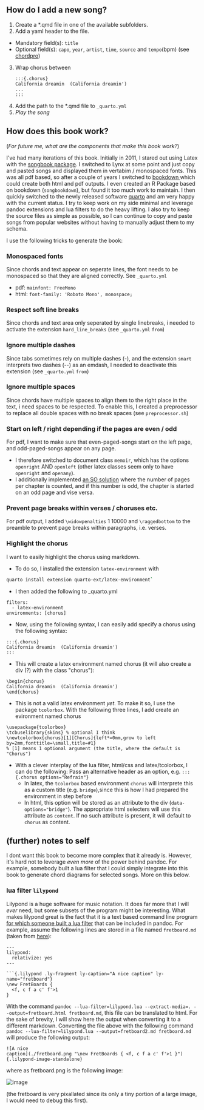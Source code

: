 

## How do I add a new song?

1. Create a \*.qmd file in one of the available subfolders. 
2. Add a yaml header to the file.
  - Mandatory field(s): `title`
  - Optional field(s): `capo`, `year`, `artist`, `time`, `source` and `tempo`(bpm) (see [chordpro](https://www.chordpro.org/chordpro/chordpro-directives/))
3. Wrap chorus between 
   ```
   :::{.chorus}
   California dreamin  (California dreamin')
   ...
   :::
   ```
4. Add the path to the \*.qmd file to `_quarto.yml`
5. *Play the song*


## How does this book work?

(*For future me, what are the components that make this book work?*)

I've had many iterations of this book. Initially in 2011, I stared out using Latex with the [songbook package](https://songs.sourceforge.net/index.html). I switched to Lynx at some point and just copy and pasted songs and displayed them in vertabim / monospaced fonts. This was all pdf based, so after a couple of years I switched to [bookdown ](https://bookdown.org/) which could create both html and pdf outputs. I even created an R Package based on bookdown (`songbookdown`), but found it too much work to maintain. I then quickly switched to the newly released software [quarto](https://quarto.org/) and am very happy with the current status. I try to keep work on my side minimal and leverage pandoc extensions and lua filters to do the heavy lifting. I also try to keep the source files as simple as possible, so I can continue to copy and paste songs from popular websites without having to manually adjust them to my schema.

I use the following tricks to generate the book:


### Monospaced fonts

Since chords and text appear on seperate lines, the font needs to be monospaced so that they are aligned correctly. See `_quarto.yml`
- pdf: `mainfont: FreeMono` 
- html: `font-family: 'Roboto Mono', monospace;`

### Respect soft line breaks

Since chords and text area only seperated by single linebreaks, i needed to activate the extension `hard_line_breaks` (see `_quarto.yml` `from`)

### Ignore multiple dashes 

Since tabs sometimes rely on multiple dashes (-), and the extension `smart` interprets two dashes (--) as an emdash, I needed to deactivate this extension (see `_quarto.yml` `from`)

### Ignore multiple spaces

Since chords have multiple spaces to align them to the right place in the text, i need spaces to be respected. To enable this, I created a preprocessor to replace all double spaces with no break spaces (see `preprocessor.sh`)

### Start on left / right depending if the pages are even / odd

For pdf, I want to make sure that even-paged-songs start on the left page, and odd-paged-songs appear on any page. 

- I therefore switched to document class `memoir`, which has the options `openright` AND `openleft` (other latex classes seem only to have `openright` and `openany`). 
- I additionally implemented [an SO solution](https://tex.stackexchange.com/questions/66278/chapters-that-openleft-unless-the-chapter-is-only-one-page-long?rq=1) where the number of pages per chapter is counted, and if this number is odd, the chapter is started on an odd page and vise versa.

### Prevent page breaks within verses / choruses etc. 

For pdf output, I added `\widowpenalties` 1 10000 and `\raggedbottom` to the preamble to prevent page breaks within paragraphs, i.e. verses.

### Highlight the chorus

I want to easily highlight the chorus using markdown. 

- To do so, I installed the extension `latex-environment` with
```sh
quarto install extension quarto-ext/latex-environment`
```

- I then added the following to _quarto.yml
```
filters:
  - latex-environment
environments: [chorus]
```

- Now, using the following syntax, I can easily add specify a chorus using the following syntax:
```
:::{.chorus}
California dreamin  (California dreamin')
:::
```

- This will create a latex environment named chorus (it will also create a div (?) with the class "chorus"):
```
\begin{chorus}
California dreamin  (California dreamin')
\end{chorus}
```

- This is not a valid latex environment *yet*. To make it so, I use the package `tcolorbox`. With the following three lines, I add create an evironment named chorus
```
\usepackage{tcolorbox}
\tcbuselibrary{skins} % optional I think
\newtcolorbox{chorus}[1][Chorus]{left*=0mm,grow to left by=2mm,fonttitle=\small,title=#1}
% [1] means 1 optional argument (the title, where the default is "Chorus")
```
- With a clever interplay of the lua filter, html/css and latex/tcolorbox, I can do the following: Pass an alternative header as an option, e.g. `:::{.chorus options="Refrain"}`
  - In latex, the `tcolorbox` based environment `chorus` will interprete this as a custom title (e.g. `bridge`),since this is how I had prepared the environment in step before 
  - In html, this option will be stored as an attribute to the div (`data-options="bridge"`). The appropriate html selecters will use this attribute as `content`. If no such attribute is present, it will default to `chorus` as content.


## (further) notes to self

I dont want this book to become more complex that it already is. However, it's hard not to leverage *even more* of the power behind pandoc. For example, somebody built a lua filter that I could simply integrate into this book to generate chord diagrams for selected songs. More on this below.


### lua filter `lilypond`

Lilypond is a huge software for music notation. It does far more that I will *ever* need, but some subsets of the program might be interesting. What makes lilypond great is the fact that it is a text based command line program [for which someone built a lua filter](https://github.com/pandoc/lua-filters/tree/master/lilypond) that can be included in pandoc. For example, assume the following lines are stored in a file named `fretboard.md` (taken from [here](https://lilypond.org/doc/v2.22/Documentation/snippets-big-page#fretted-strings-barres-in-automatic-fretboards)):


``` 
---
lilypond:
  relativize: yes
---

```{.lilypond .ly-fragment ly-caption="A nice caption" ly-name="fretboard"}
\new FretBoards {
  <f, c f a c' f'>1
}
```

With the command `pandoc --lua-filter=lilypond.lua --extract-media=. --output=fretboard.html fretboard.md`, this file can be translated to html. For the sake of brevity, I will show here the output when converting it to a different markdown. Converting the file above with the following command `pandoc --lua-filter=lilypond.lua --output=fretboard2.md fretboard.md` will produce the following output:


```
![A nice
caption](./fretboard.png "\new FretBoards { <f, c f a c' f'>1 }"){.lilypond-image-standalone}
```

where as fretboard.png is the following image:

![image](https://user-images.githubusercontent.com/12532091/212983581-9e58003a-c443-4f61-9f19-0eaa16b7d340.png)

(the fretboard is very pixallated since its only a tiny portion of a large image, I would need to debug this first).

